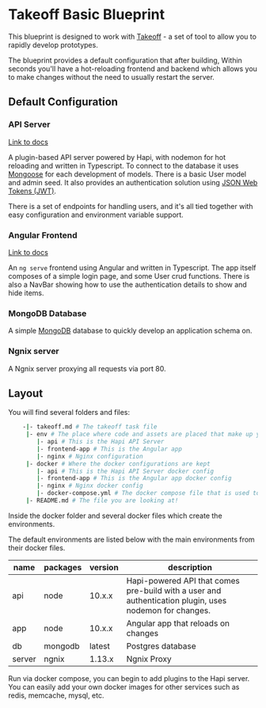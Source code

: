 # Takeoff Basic Blueprint

This blueprint is designed to work with [Takeoff](https://takeoff.sh/) - a set of tool to allow you to rapidly develop prototypes.

The blueprint provides a default configuration that after building, Within seconds you'll have a hot-reloading frontend and backend which allows you to make changes without the need to usually restart the server.

## Default Configuration

### API Server

[Link to docs](./env/api/README.md)

A plugin-based API server powered by Hapi, with nodemon for hot reloading and written in Typescript. To connect to the database it uses [Mongoose](https://mongoosejs.com/) for each development of models. There is a basic User model and admin seed. It also provides an authentication solution using [JSON Web Tokens (JWT)](https://jwt.io/).

There is a set of endpoints for handling users, and it's all tied together with easy configuration and environment variable support.

### Angular Frontend

[Link to docs](./env/app/README.md)

An `ng serve` frontend using Angular and written in Typescript. The app itself composes of a simple login page, and some User crud functions. There is also a NavBar showing how to use the authentication details to show and hide items.

### MongoDB Database

A simple [MongoDB](https://www.mongodb.com/) database to quickly develop an application schema on.

### Ngnix server

A Ngnix server proxying all requests via port 80.

## Layout

You will find several folders and files:

```bash
    -|- takeoff.md # The takeoff task file
     |- env # The place where code and assets are placed that make up your applications
        |- api # This is the Hapi API Server
        |- frontend-app # This is the Angular app
        |- nginx # Nginx configuration
     |- docker # Where the docker configurations are kept
        |- api # This is the Hapi API Server docker config
        |- frontend-app # This is the Angular app docker config
        |- nginx # Nginx docker config
        |- docker-compose.yml # The docker compose file that is used to generate and run the stack
     |- README.md # The file you are looking at!
```

Inside the docker folder and several docker files which create the environments.

The default environments are listed below with the main environments from their docker files.

|name   |packages  |version|description|
|----   |-------   |-------|-----------|
|api    |node      |10.x.x |Hapi-powered API that comes pre-build with a user and authentication plugin, uses nodemon for changes.|
|app    |node      |10.x.x |Angular app that reloads on changes|
|db     |mongodb   |latest |Postgres database|
|server |ngnix     |1.13.x |Ngnix Proxy|

Run via docker compose, you can begin to add plugins to the Hapi server.  You can easily add your own docker images for other services such as redis, memcache, mysql, etc.
